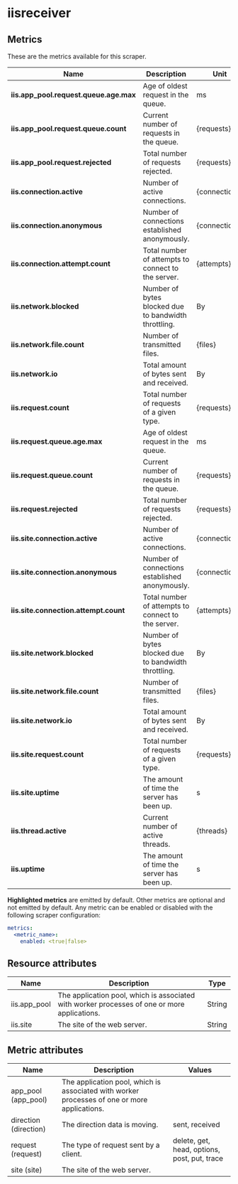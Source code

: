 [comment]: <> (Code generated by mdatagen. DO NOT EDIT.)

# iisreceiver

## Metrics

These are the metrics available for this scraper.

| Name | Description | Unit | Type | Attributes |
| ---- | ----------- | ---- | ---- | ---------- |
| **iis.app_pool.request.queue.age.max** | Age of oldest request in the queue. | ms | Gauge(Int) | <ul> </ul> |
| **iis.app_pool.request.queue.count** | Current number of requests in the queue. | {requests} | Sum(Int) | <ul> </ul> |
| **iis.app_pool.request.rejected** | Total number of requests rejected. | {requests} | Sum(Int) | <ul> </ul> |
| **iis.connection.active** | Number of active connections. | {connections} | Sum(Int) | <ul> </ul> |
| **iis.connection.anonymous** | Number of connections established anonymously. | {connections} | Sum(Int) | <ul> </ul> |
| **iis.connection.attempt.count** | Total number of attempts to connect to the server. | {attempts} | Sum(Int) | <ul> </ul> |
| **iis.network.blocked** | Number of bytes blocked due to bandwidth throttling. | By | Sum(Int) | <ul> </ul> |
| **iis.network.file.count** | Number of transmitted files. | {files} | Sum(Int) | <ul> <li>direction</li> </ul> |
| **iis.network.io** | Total amount of bytes sent and received. | By | Sum(Int) | <ul> <li>direction</li> </ul> |
| **iis.request.count** | Total number of requests of a given type. | {requests} | Sum(Int) | <ul> <li>request</li> </ul> |
| **iis.request.queue.age.max** | Age of oldest request in the queue. | ms | Gauge(Int) | <ul> </ul> |
| **iis.request.queue.count** | Current number of requests in the queue. | {requests} | Sum(Int) | <ul> </ul> |
| **iis.request.rejected** | Total number of requests rejected. | {requests} | Sum(Int) | <ul> </ul> |
| **iis.site.connection.active** | Number of active connections. | {connections} | Sum(Int) | <ul> </ul> |
| **iis.site.connection.anonymous** | Number of connections established anonymously. | {connections} | Sum(Int) | <ul> </ul> |
| **iis.site.connection.attempt.count** | Total number of attempts to connect to the server. | {attempts} | Sum(Int) | <ul> </ul> |
| **iis.site.network.blocked** | Number of bytes blocked due to bandwidth throttling. | By | Sum(Int) | <ul> </ul> |
| **iis.site.network.file.count** | Number of transmitted files. | {files} | Sum(Int) | <ul> <li>direction</li> </ul> |
| **iis.site.network.io** | Total amount of bytes sent and received. | By | Sum(Int) | <ul> <li>direction</li> </ul> |
| **iis.site.request.count** | Total number of requests of a given type. | {requests} | Sum(Int) | <ul> <li>request</li> </ul> |
| **iis.site.uptime** | The amount of time the server has been up. | s | Gauge(Int) | <ul> </ul> |
| **iis.thread.active** | Current number of active threads. | {threads} | Sum(Int) | <ul> </ul> |
| **iis.uptime** | The amount of time the server has been up. | s | Gauge(Int) | <ul> </ul> |

**Highlighted metrics** are emitted by default. Other metrics are optional and not emitted by default.
Any metric can be enabled or disabled with the following scraper configuration:

```yaml
metrics:
  <metric_name>:
    enabled: <true|false>
```

## Resource attributes

| Name | Description | Type |
| ---- | ----------- | ---- |
| iis.app_pool | The application pool, which is associated with worker processes of one or more applications. | String |
| iis.site | The site of the web server. | String |

## Metric attributes

| Name | Description | Values |
| ---- | ----------- | ------ |
| app_pool (app_pool) | The application pool, which is associated with worker processes of one or more applications. |  |
| direction (direction) | The direction data is moving. | sent, received |
| request (request) | The type of request sent by a client. | delete, get, head, options, post, put, trace |
| site (site) | The site of the web server. |  |
